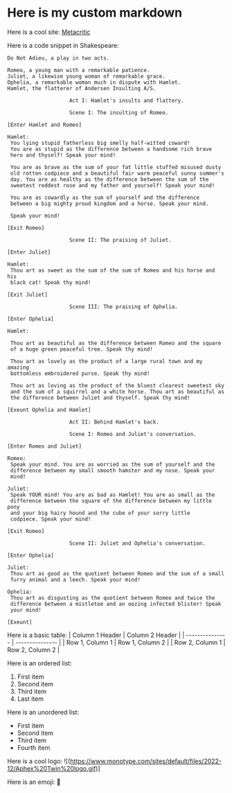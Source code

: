 <h1>Here is my custom markdown</h1>

Here is a cool site: [Metacritic](https://www.metacritic.com)

Here is a code snippet in Shakespeare:
```
Do Not Adieu, a play in two acts.

Romeo, a young man with a remarkable patience.
Juliet, a likewise young woman of remarkable grace.
Ophelia, a remarkable woman much in dispute with Hamlet.
Hamlet, the flatterer of Andersen Insulting A/S.

                    Act I: Hamlet's insults and flattery.

                    Scene I: The insulting of Romeo.

[Enter Hamlet and Romeo]

Hamlet:
 You lying stupid fatherless big smelly half-witted coward!
 You are as stupid as the difference between a handsome rich brave
 hero and thyself! Speak your mind!

 You are as brave as the sum of your fat little stuffed misused dusty
 old rotten codpiece and a beautiful fair warm peaceful sunny summer's
 day. You are as healthy as the difference between the sum of the
 sweetest reddest rose and my father and yourself! Speak your mind!

 You are as cowardly as the sum of yourself and the difference
 between a big mighty proud kingdom and a horse. Speak your mind.

 Speak your mind!

[Exit Romeo]

                    Scene II: The praising of Juliet.

[Enter Juliet]

Hamlet:
 Thou art as sweet as the sum of the sum of Romeo and his horse and his
 black cat! Speak thy mind!

[Exit Juliet]

                    Scene III: The praising of Ophelia.

[Enter Ophelia]

Hamlet:

 Thou art as beautiful as the difference between Romeo and the square
 of a huge green peaceful tree. Speak thy mind!

 Thou art as lovely as the product of a large rural town and my amazing
 bottomless embroidered purse. Speak thy mind!

 Thou art as loving as the product of the bluest clearest sweetest sky
 and the sum of a squirrel and a white horse. Thou art as beautiful as
 the difference between Juliet and thyself. Speak thy mind!

[Exeunt Ophelia and Hamlet]

                    Act II: Behind Hamlet's back.

                    Scene I: Romeo and Juliet's conversation.

[Enter Romeo and Juliet]

Romeo:
 Speak your mind. You are as worried as the sum of yourself and the
 difference between my small smooth hamster and my nose. Speak your
 mind!

Juliet:
 Speak YOUR mind! You are as bad as Hamlet! You are as small as the
 difference between the square of the difference between my little pony
 and your big hairy hound and the cube of your sorry little
 codpiece. Speak your mind!

[Exit Romeo]

                    Scene II: Juliet and Ophelia's conversation.

[Enter Ophelia]

Juliet:
 Thou art as good as the quotient between Romeo and the sum of a small
 furry animal and a leech. Speak your mind!

Ophelia:
 Thou art as disgusting as the quotient between Romeo and twice the
 difference between a mistletoe and an oozing infected blister! Speak
 your mind!

[Exeunt]
```

Here is a basic table:
| Column 1 Header | Column 2 Header |
| --------------- | --------------- |
| Row 1, Column 1 | Row 1, Column 2 |
| Row 2, Column 1 | Row 2, Column 2 |

Here is an ordered list:
1. First item
9. Second item
7. Third item
2. Last item

Here is an unordered list:
- First item
- Second item
- Third item
- Fourth item

Here is a cool logo:
![(https://www.monotype.com/sites/default/files/2022-12/Aphex%20Twin%20logo.gif)]

Here is an emoji: 🥀